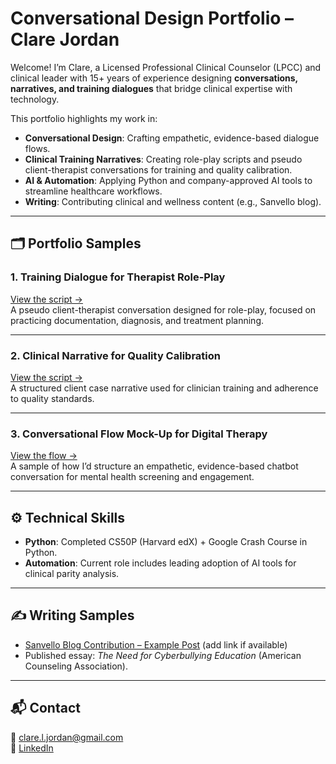 # Conversational Design Portfolio – Clare Jordan

Welcome! I’m Clare, a Licensed Professional Clinical Counselor (LPCC) and clinical leader with 15+ years of experience designing **conversations, narratives, and training dialogues** that bridge clinical expertise with technology.

This portfolio highlights my work in:
- **Conversational Design**: Crafting empathetic, evidence-based dialogue flows.  
- **Clinical Training Narratives**: Creating role-play scripts and pseudo client-therapist conversations for training and quality calibration.  
- **AI & Automation**: Applying Python and company-approved AI tools to streamline healthcare workflows.  
- **Writing**: Contributing clinical and wellness content (e.g., Sanvello blog).  

---

## 🗂 Portfolio Samples

### 1. Training Dialogue for Therapist Role-Play
[View the script →](./samples/training-dialogue-therapist.md)  
A pseudo client-therapist conversation designed for role-play, focused on practicing documentation, diagnosis, and treatment planning.

---

### 2. Clinical Narrative for Quality Calibration
[View the script →](./samples/clinical-narrative.md)  
A structured client case narrative used for clinician training and adherence to quality standards.

---

### 3. Conversational Flow Mock-Up for Digital Therapy
[View the flow →](./samples/conversational-flow.md)  
A sample of how I’d structure an empathetic, evidence-based chatbot conversation for mental health screening and engagement.

---

## ⚙️ Technical Skills
- **Python**: Completed CS50P (Harvard edX) + Google Crash Course in Python.  
- **Automation**: Current role includes leading adoption of AI tools for clinical parity analysis.  

---

## ✍️ Writing Samples
- [Sanvello Blog Contribution – Example Post](#) (add link if available)  
- Published essay: *The Need for Cyberbullying Education* (American Counseling Association).  

---

## 📬 Contact
📧 clare.l.jordan@gmail.com  
🔗 [LinkedIn](https://www.linkedin.com/in/clareljordan)  
